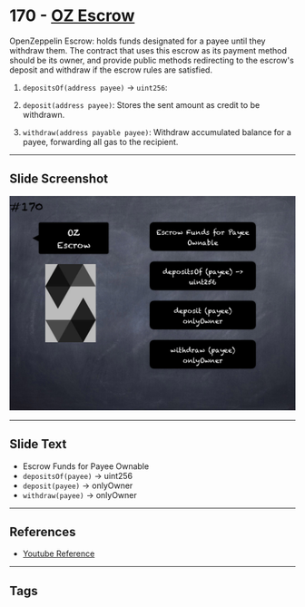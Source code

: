 # 170 - [OZ Escrow](OZ%20Escrow.md)
OpenZeppelin Escrow: holds funds designated for a payee until they withdraw them. The contract that uses this escrow as its payment method should be its owner, and provide public methods redirecting to the escrow's deposit and withdraw if the escrow rules are satisfied.

1.  `depositsOf(address payee)` → `uint256`: 
    
2.  `deposit(address payee)`: Stores the sent amount as credit to be withdrawn.
    
3.  `withdraw(address payable payee)`: Withdraw accumulated balance for a payee, forwarding all gas to the recipient.

___
## Slide Screenshot
![170.png](../../images/3.%20Solidity%20201/170.png)
___
## Slide Text
- Escrow Funds for Payee Ownable
- `depositsOf(payee)` -> uint256
- `deposit(payee)` -> onlyOwner
- `withdraw(payee)` -> onlyOwner
___
## References
- [Youtube Reference](https://youtu.be/L_9Fk6HRwpU?t=669)
___
## Tags
